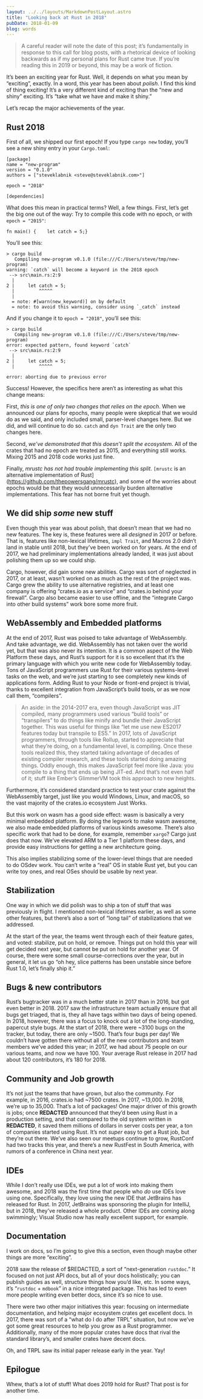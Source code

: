 ```yaml
---
layout: ../../layouts/MarkdownPostLayout.astro
title: "Looking back at Rust in 2018"
pubDate: 2018-01-09
blog: words
---
```



> A careful reader will note the date of this post; it’s fundamentally in response to this call for blog posts, with a rhetorical device of looking backwards as if my personal plans for Rust came true. If you’re reading this in 2019 or beyond, this may be a work of fiction.
> 

It’s been an exciting year for Rust. Well, it depends on what you mean by “exciting”, exactly. In a word, this year has been about *polish*. I find this kind of thing exciting! It’s a very different kind of exciting than the “new and shiny” exciting. It’s “take what we have and make it shiny.”

Let’s recap the major achievements of the year.

## Rust 2018

First of all, we shipped our first epoch! If you type `cargo new` today, you’ll see a new shiny entry in your `Cargo.toml`:

```
[package]
name = "new-program"
version = "0.1.0"
authors = ["steveklabnik <steve@steveklabnik.com>"]

epoch = "2018"

[dependencies]
```

What does this mean in practical terms? Well, a few things. First, let’s get the big one out of the way: Try to compile this code with no epoch, or with `epoch = "2015"`:

```
fn main() {    let catch = 5;}
```

You’ll see this:

```
> cargo build
   Compiling new-program v0.1.0 (file:///C:/Users/steve/tmp/new-program)
warning: `catch` will become a keyword in the 2018 epoch
 --> src\main.rs:2:9
  |
2 |     let catch = 5;
  |         ^^^^^
  |
  = note: #[warn(new_keyword)] on by default
  = note: to avoid this warning, consider using `_catch` instead
```

And if you change it to `epoch = "2018"`, you’ll see this:

```
> cargo build
   Compiling new-program v0.1.0 (file:///C:/Users/steve/tmp/new-program)
error: expected pattern, found keyword `catch`
 --> src\main.rs:2:9
  |
2 |     let catch = 5;
  |         ^^^^^

error: aborting due to previous error
```

Success! However, the specifics here aren’t as interesting as what this change means:

First, *this is one of only two changes that relies on the epoch*. When we announced our plans for epochs, many people were skeptical that we would do as we said, and only included small, parser-level changes here. But we did, and will continue to do so. `catch` and `dyn Trait` are the only two changes here.

Second, *we’ve demonstrated that this doesn’t split the ecosystem*. All of the crates that had no epoch are treated as 2015, and everything still works. Mixing 2015 and 2018 code works just fine.

Finally, *mrustc has not had trouble implementing this split*. `[mrustc` is an alternative implementation of Rust](https://github.com/thepowersgang/mrustc), and some of the worries about epochs would be that they would unnecessarily burden alternative implementations. This fear has not borne fruit yet though.

## We did ship *some* new stuff

Even though this year was about polish, that doesn’t mean that we had no new features. The key is, these features were all *designed* in 2017 or before. That is, features like non-lexical lifetimes, `impl Trait`, and Macros 2.0 didn’t land in stable until 2018, but they’ve been worked on for years. At the end of 2017, we had preliminary implementations already landed, it was just about polishing them up so we could ship.

Cargo, however, did gain some new abilities. Cargo was sort of neglected in 2017, or at least, wasn’t worked on as much as the rest of the project was. Cargo grew the ability to use alternative registries, and at least one company is offering “crates.io as a service” and “crates.io behind your firewall”. Cargo also became easier to use offline, and the “integrate Cargo into other build systems” work bore some more fruit.

## WebAssembly and Embedded platforms

At the end of 2017, Rust was poised to take advantage of WebAssembly. And take advantage, we did. WebAssembly has not taken over the world yet, but that was also never its intention. It is a common aspect of the Web Platform these days, and Rust’s support for it is so excellent that it’s the primary language with which you write new code for WebAssembly today. Tons of JavaScript programmers use Rust for their various systems-level tasks on the web, and we’re just starting to see completely new kinds of applications form. Adding Rust to your Node or front-end project is trivial, thanks to excellent integration from JavaScript’s build tools, or as we now call them, “compilers”.

> An aside: in the 2014-2017 era, even though JavaScript was JIT compiled, many programmers used various “build tools” or “transpilers” to do things like minify and bundle their JavaScript together. This was useful for things like “let me use new ES2017 features today but transpile to ES5.” In 2017, lots of JavaScript programmers, through tools like Rollup, started to appreciate that what they’re doing, on a fundamental level, is compiling. Once these tools realized this, they started taking advantage of decades of existing compiler research, and these tools started doing amazing things. Oddly enough, this makes JavaScript feel more like Java: you compile to a thing that ends up being JIT-ed. And that’s not even half of it; stuff like Ember’s GlimmerVM took this approach to new heights.
> 

Furthermore, it’s considered standard practice to test your crate against the WebAssembly target, just like you would Windows, Linux, and macOS, so the vast majority of the crates.io ecosystem Just Works.

But this work on wasm has a good side effect: wasm is basically a very minimal embedded platform. By doing the legwork to make wasm awesome, we also made embedded platforms of various kinds awesome. There’s also specific work that had to be done, for example, remember `xargo`? Cargo just does that now. We’ve elevated ARM to a Tier 1 platform these days, and provide easy instructions for getting a new architecture going.

This also implies stabilizing some of the lower-level things that are needed to do OSdev work. You can’t write a “real” OS in stable Rust yet, but you can write toy ones, and real OSes should be usable by next year.

## Stabilization

One way in which we did polish was to ship a ton of stuff that was previously in flight. I mentioned non-lexical lifetimes earlier, as well as some other features, but there’s also a sort of “long tail” of stabilizations that we addressed.

At the start of the year, the teams went through each of their feature gates, and voted: stabilize, put on hold, or remove. Things put on hold this year will get decided next year, but cannot be put on hold for another year. Of course, there were some small course-corrections over the year, but in general, it let us go “oh hey, slice patterns has been unstable since before Rust 1.0, let’s finally ship it.”

## Bugs & new contributors

Rust’s bugtracker was in a much better state in 2017 than in 2016, but got even better in 2018. 2017 saw the infrastructure team actually ensure that all bugs get triaged, that is, they all have tags within two days of being opened. In 2018, however, there was a focus to knock out a lot of the long-standing, papercut style bugs. At the start of 2018, there were ~3100 bugs on the tracker, but today, there are only ~1500. That’s four bugs per day! We couldn’t have gotten there without all of the new contributors and team members we’ve added this year; in 2017, we had about 75 people on our various teams, and now we have 100. Your average Rust release in 2017 had about 120 contributors, it’s 180 for 2018.

## Community and Job growth

It’s not just the teams that have grown, but also the community. For example, in 2016, crates.io had ~7500 crates. In 2017, ~13,000. In 2018, we’re up to 35,000. That’s a lot of packages! One major driver of this growth is jobs; once **REDACTED** announced that they’d been using Rust in a production setting, and that compared to the old system written in **REDACTED**, it saved them millions of dollars in server costs per year, a ton of companies started using Rust. It’s not *super* easy to get a Rust job, but they’re out there. We’ve also seen our meetups continue to grow, RustConf had two tracks this year, and there’s a new RustFest in South America, with rumors of a conference in China next year.

## IDEs

While I don’t really use IDEs, we put a lot of work into making them awesome, and 2018 was the first time that people who *do* use IDEs love using one. Specifically, they love using the new IDE that JetBrains has released for Rust. In 2017, JetBrains was sponsoring the plugin for IntelliJ, but in 2018, they’ve released a whole product. Other IDEs are coming along swimmingly; Visual Studio now has really excellent support, for example.

## Documentation

I work on docs, so I’m going to give this a section, even though maybe other things are more “exciting”.

2018 saw the release of $REDACTED, a sort of “next-generation `rustdoc`.” It focused on not just API docs, but all of your docs holistically; you can publish guides as well, structure things how you’d like, etc. In some ways, it’s “`rustdoc` + `mdbook`” in a nice integrated package. This has led to even more people writing even better docs, since it’s so nice to use.

There were two other major initiatives this year: focusing on intermediate documentation, and helping major ecosystem crates get excellent docs. In 2017, there was sort of a “what do I do after TRPL” situation, but now we’ve got some great resources to help you grow as a Rust programmer. Additionally, many of the more popular crates have docs that rival the standard library’s, and smaller crates have decent docs.

Oh, and TRPL saw its initial paper release early in the year. Yay!

## Epilogue

Whew, that’s a lot of stuff! What does 2019 hold for Rust? That post is for another time.
